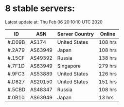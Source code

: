 # 8 stable servers:

Latest update at: Thu Feb 06 20:10:10 UTC 2020

| ID | ASN | Server Country | Online |
| -- | --- | -------------- | ------ |
| #.D09B | AS174 | United States | 108 hrs |
| #.2A79 | AS63949 | Japan | 108 hrs |
| #.15CF | AS49392 | Russia | 138 hrs |
| #.7F1D | AS63949 | Singapore | 279 hrs |
| #.9FC3 | AS53889 | United States | 126 hrs |
| #.D827 | AS20150 | United States | 151 hrs |
| #.5CBD | AS48347 | Russia | 108 hrs |
| #.0B10 | AS63949 | Japan | 13 hrs |

